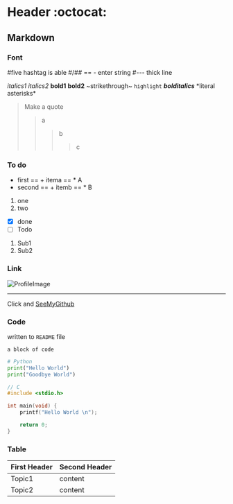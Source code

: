 # Header :octocat:

## Markdown

### Font

#five hashtag is able
#/## == - enter string
#--- thick line

*italics1* _italics2_ **bold1** __bold2__
~strikethrough~ `highlight` ___bolditalics___
\*literal asterisks\*

> Make a quote
>> a
>>> b
>>>> c

### To do

- first == + itema == * A
- second == + itemb == * B
1. one
2. two
- [x] done
- [ ] Todo
 1. Sub1
 2. Sub2

### Link

![ProfileImage](https://avatars.githubusercontent.com/u/101023626?v=4)
* * *
Click and [SeeMyGithub](https://github.com/udonuin)

### Code

written to `README` file

```
a block of code
```

```python
# Python
print("Hello World")
print("Goodbye World")
```

```c
// C
#include <stdio.h>

int main(void) {
	printf("Hello World \n");

	return 0;
}
```

### Table 

First Header | Second Header
------------ | -------------
Topic1 | content
Topic2 | content
